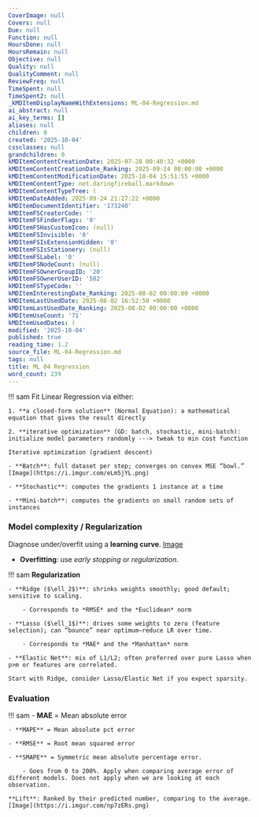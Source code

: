 ```yaml
---
CoverImage: null
Covers: null
Due: null
Function: null
HoursDone: null
HoursRemain: null
Objective: null
Quality: null
QualityComment: null
ReviewFreq: null
TimeSpent: null
TimeSpent2: null
_kMDItemDisplayNameWithExtensions: ML-04-Regression.md
ai_abstract: null
ai_key_terms: []
aliases: null
children: 0
created: '2025-10-04'
cssclasses: null
grandchildren: 0
kMDItemContentCreationDate: 2025-07-28 00:40:32 +0000
kMDItemContentCreationDate_Ranking: 2025-09-24 00:00:00 +0000
kMDItemContentModificationDate: 2025-10-04 15:51:55 +0000
kMDItemContentType: net.daringfireball.markdown
kMDItemContentTypeTree: (
kMDItemDateAdded: 2025-09-24 21:27:22 +0000
kMDItemDocumentIdentifier: '173240'
kMDItemFSCreatorCode: ''
kMDItemFSFinderFlags: '0'
kMDItemFSHasCustomIcon: (null)
kMDItemFSInvisible: '0'
kMDItemFSIsExtensionHidden: '0'
kMDItemFSIsStationery: (null)
kMDItemFSLabel: '0'
kMDItemFSNodeCount: (null)
kMDItemFSOwnerGroupID: '20'
kMDItemFSOwnerUserID: '502'
kMDItemFSTypeCode: ''
kMDItemInterestingDate_Ranking: 2025-08-02 00:00:00 +0000
kMDItemLastUsedDate: 2025-08-02 16:52:50 +0000
kMDItemLastUsedDate_Ranking: 2025-08-02 00:00:00 +0000
kMDItemUseCount: '71'
kMDItemUsedDates: (
modified: '2025-10-04'
published: true
reading_time: 1.2
source_file: ML-04-Regression.md
tags: null
title: ML 04 Regression
word_count: 239
---
```


!!! sam
    Fit Linear Regression via either:

    1. **a closed-form solution** (Normal Equation): a mathematical equation that gives the result directly

    2. **iterative optimization** (GD: batch, stochastic, mini-batch): initialize model parameters randomly ---> tweak to min cost function

    Iterative optimization (gradient descent)

    - **Batch**: full dataset per step; converges on convex MSE “bowl.” [Image](https://i.imgur.com/eLm5jYL.png)

    - **Stochastic**: computes the gradients 1 instance at a time

    - **Mini-batch**: computes the gradients on small random sets of instances


### Model complexity / Regularization

Diagnose under/overfit using a **learning curve**. [Image](https://i.imgur.com/ncGLcfT.png)

- **Overfitting**: use *early stopping* or *regularization*.


!!! sam
    **Regularization**

    - **Ridge ($\ell_2$)**: shrinks weights smoothly; good default; sensitive to scaling.

        - Corresponds to *RMSE* and the *Euclidean* norm

    - **Lasso ($\ell_1$)**: drives some weights to zero (feature selection); can “bounce” near optimum—reduce LR over time.

        - Corresponds to *MAE* and the *Manhattan* norm

    - **Elastic Net**: mix of L1/L2; often preferred over pure Lasso when p>m or features are correlated.

    Start with Ridge, consider Lasso/Elastic Net if you expect sparsity.


### Evaluation

!!! sam
    - **MAE** = Mean absolute error

    - **MAPE** = Mean absolute pct error

    - **RMSE** = Root mean squared error

    - **SMAPE** = Symmetric mean absolute percentage error.

        - Goes from 0 to 200%. Apply when comparing average error of different models. Does not apply when we are looking at each observation.

    **Lift**: Ranked by their predicted number, comparing to the average. [Image](https://i.imgur.com/np7zERs.png)